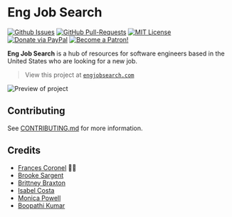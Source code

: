 # Eng Job Search

[![Github Issues](https://img.shields.io/github/issues/FrancesCoronel/hire-me.svg?style=flat-square)](https://github.com/FrancesCoronel/hire-me/issues) [![GitHub Pull-Requests](https://img.shields.io/github/issues-pr/FrancesCoronel/hire-me.svg?style=flat-square)](https://github.com/FrancesCoronel/hire-me/pulls) [![MIT License](https://img.shields.io/:license-mit-blue.svg?style=flat-square)](http://badges.mit-license.org) [![Donate via PayPal](https://img.shields.io/badge/Donate-PayPal-blue.svg?style=flat-square)](http://paypal.me/francescoronel) [![Become a Patron!](https://img.shields.io/badge/Patreon-Become%20a%20Patron!-orange.svg?style=flat-square)](https://www.patreon.com/francescoronel)

**Eng Job Search** is a hub of resources for software engineers based in the United States who are looking for a new job.

> View this project at [`engjobsearch.com`](https://engjobsearch.com)

![Preview of project](docs/img/eng-job-search.png)

## Contributing

See [CONTRIBUTING.md](.github/CONTRIBUTING.md) for more information.

## Credits

- [Frances Coronel](http://francescoronel.com) 🍫🍓
- [Brooke Sargent](https://github.com/brookesargent)
- [Brittney Braxton](https://github.com/mintii)
- [Isabel Costa](https://github.com/isabelcosta)
- [Monica Powell](https://github.com/m0nica)
- [Boopathi Kumar](https://github.com/boopathikumar018)
